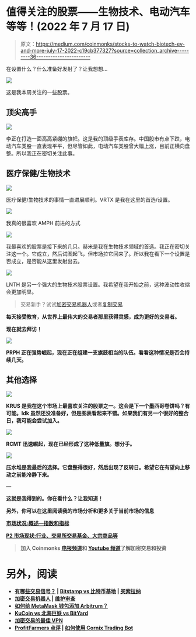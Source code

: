 # 值得关注的股票——生物技术、电动汽车等等！(2022 年 7 月 17 日)

> 原文：<https://medium.com/coinmonks/stocks-to-watch-biotech-ev-and-more-july-17-2022-c19cb377327?source=collection_archive---------36----------------------->

在设置什么？什么准备好发射了？让我想想…

![](img/1357c601db26c294d988414586bbc9d0.png)

这是我本周关注的一些股票。

## 顶尖高手

![](img/90f1157495c1be79f5130d3c25f2b124.png)

李正在打造一面高高紧绷的旗帜。这是我的顶级手表库存。中国股市有点下跌，电动汽车类股一直表现平平，但尽管如此，电动汽车类股曾大幅上涨，目前正横向盘整。所以我正在密切关注此事。

## 医疗保健/生物技术

![](img/8570ff3dc5e8346da138de71c8e54d21.png)

医疗保健/生物技术的事情一直进展顺利。VRTX 是我在这里的首选/设置。

![](img/d272ed3a5e5911219de3e6b06a56d45e.png)

我真的很喜欢 AMPH 前进的方式

![](img/098362a75fd954bee5b4a85773013eb5.png)

我最喜欢的股票是接下来的几只。赫米是我在生物技术领域的首选。我正在密切关注这一个。它成立，然后试图起飞，但市场拉它回来了。所以我在看下一个设置是否成立，是否能从这里发射出去。

![](img/e9f9fe423eca117251564abd4c9cb527.png)

LNTH 是另一个强大的生物技术股票设置。我希望在我开始之前，这种波动性收缩会更加明显。

> 交易新手？试试[加密交易机器人](/coinmonks/crypto-trading-bot-c2ffce8acb2a)或者[复制交易](/coinmonks/top-10-crypto-copy-trading-platforms-for-beginners-d0c37c7d698c)

**每天接受教育，从世界上最伟大的交易者那里获得灵感，成为更好的交易者。**

**现在就去拜访**[](http://tradingchampionsdaily.com/)****！****

**![](img/7249a19da48b80fddc2d218dc2bffdae.png)**

**PRPH 正在强势崛起，现在正在组建一支旗鼓相当的队伍。看看这种情况是否会持续几天。**

## **其他选择**

**![](img/7327653d365546ff19c0fd703e5648d8.png)**

**KRUS 是我在这个市场上最喜欢关注的股票之一。这会是下一个墨西哥卷饼吗？有可能。Idk 虽然还没准备好，但是图表看起来不错。如果我们有另一个很好的整合日，我可能会尝试加入。**

**![](img/cf9cc0101d0c63c181e7ecd605d1f858.png)**

**RCMT 迅速崛起，现在已经形成了这种低量旗。想分手。**

**![](img/ac2bb4d622098e50bc909cfe85d8e1f5.png)**

**压水堆是我最后的选择。它盘整得很好，然后出现了反转日。希望它在有望向上移动之前能冷静下来。**

**—**

**这就是我得到的。你在看什么？让我知道！**

**另外，你可以在这里阅读我的市场分析和更多关于当前市场的信息**

**[市场状况:概述—指数和指标](/coinmonks/state-of-the-market-july-16-2022-indexes-and-indicators-9c68423571c0)**

**[P2 市场现状:行业、交易所交易基金、大宗商品等](/coinmonks/state-of-the-market-sectors-etfs-commodities-and-forex-july-16-2022-2a204b5b580d)**

> **加入 Coinmonks [电报频道](https://t.me/coincodecap)和 [Youtube 频道](https://www.youtube.com/c/coinmonks/videos)了解加密交易和投资**

# **另外，阅读**

*   **[有哪些交易信号？](https://coincodecap.com/trading-signal) | [Bitstamp vs 比特币基地](https://coincodecap.com/bitstamp-coinbase) | [买索拉纳](https://coincodecap.com/buy-solana)**
*   **[加密交易机器人](/coinmonks/crypto-trading-bot-c2ffce8acb2a) | [维护审查](https://coincodecap.com/uphold-review)**
*   **[如何给 MetaMask 钱包添加 Arbitrum？](https://coincodecap.com/how-to-add-arbitrum-to-metamask-wallet)**
*   **[KuCoin vs 北海巨妖 vs BitYard](https://coincodecap.com/kucoin-vs-kraken-vs-bityard)**
*   **[加密交易的最佳 VPN](https://coincodecap.com/best-vpns-for-crypto-trading)**
*   **[ProfitFarmers 点评](https://coincodecap.com/profitfarmers-review) | [如何使用 Cornix Trading Bot](https://coincodecap.com/cornix-trading-bot)**